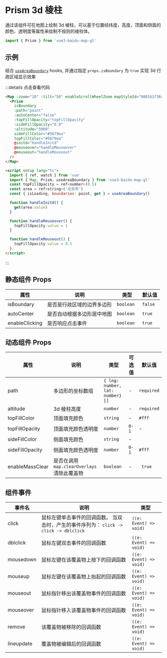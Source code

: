 # Prism 3d 棱柱

通过该组件可在地图上绘制 3d 棱柱，可以基于位置经纬度，高度，顶面和侧面的颜色、透明度等属性来绘制不规则的棱柱体。

```ts
import { Prism } from 'vue3-baidu-map-gl'
```

## 示例

结合 [`useAreaBoundary`](../hooks/useAreaBoundary) hooks, 并通过指定 `props.isBoundary` 为 `true` 实现 3d 行政区域显示效果

<div>
  <Map
    :zoom="10"
    :tilt='50'
    enableScrollWheelZoom
    mapStyleId='980161f3645989feac25a0da15da4178'
  >
    <Prism
      isBoundary
      :path="point"  
      :autoCenter='false'
      :topFillOpacity='topFillOpacity'
      :sideFillOpacity='0.9'
      :altitude='5000'
      sideFillColor='#5679ea'
      topFillColor='#5679ea'
      @initd="handleInitd"
      @mouseover="handleMouseover"
      @mouseout="handleMouseout"
    />
  </Map>
</div>

<script setup lang="ts">
  import { ref, watch } from 'vue'
  import { useAreaBoundary } from '../../../packages/index.ts'
  const topFillOpacity = ref<number>(0.5)
  const area = ref<string>('北京市')
  const { isLoading, boundaries: point, get } = useAreaBoundary()  

  function handleInitd(){
    get(area.value)
  }

  function handleMouseover(){
    topFillOpacity.value = 1
  }

  function handleMouseout(){
    topFillOpacity.value = 0.5
  }
</script>

:::details 点击查看代码

<!-- prettier-ignore -->
```html
<Map :zoom="10" :tilt="50" enableScrollWheelZoom mapStyleId="980161f3645989feac25a0da15da4178">
  <Prism
    isBoundary
    :path="point"
    :autoCenter="false"
    :topFillOpacity="topFillOpacity"
    :sideFillOpacity="0.9"
    :altitude="5000"
    sideFillColor="#5679ea"
    topFillColor="#5679ea"
    @initd="handleInitd"
    @mouseover="handleMouseover"
    @mouseout="handleMouseout"
  />
</Map>

<script setup lang="ts">
  import { ref, watch } from 'vue'
  import { Map, Prism, useAreaBoundary } from 'vue3-baidu-map-gl'
  const topFillOpacity = ref<number>(0.5)
  const area = ref<string>('北京市')
  const { isLoading, boundaries: point, get } = useAreaBoundary()

  function handleInitd() {
    get(area.value)
  }

  function handleMouseover() {
    topFillOpacity.value = 1
  }

  function handleMouseout() {
    topFillOpacity.value = 0.5
  }
</script>
```

:::

## 静态组件 Props

| 属性           | 说明                       | 类型       | 默认值   |
| -------------- | -------------------------- | ---------- | -------- |
| isBoundary     | 是否是行政区域的边界多边形 | `boolean ` | `false ` |
| autoCenter     | 是否自动根据多边形居中地图 | `boolean ` | `true`   |
| enableClicking | 是否响应点击事件           | `boolean ` | `true `  |

## 动态组件 Props

| 属性            | 说明                                        | 类型                            | 可选值 | 默认值     |
| --------------- | ------------------------------------------- | ------------------------------- | ------ | ---------- |
| path            | 多边形的坐标数组                            | `{ lng: number, lat: number}[]` | -      | `required` |
| altitude        | 3d 棱柱高度                                 | `number`                        | -      | `required` |
| topFillColor    | 顶面填充颜色                                | `string `                       | -      | `#fff`     |
| topFillOpacity  | 顶面填充颜色透明度                          | `number`                        | `0-1`  | -          |
| sideFillColor   | 侧面填充颜色                                | `string`                        | -      |            |
| sideFillOpacity | 侧面填充颜色透明度                          | `number`                        | `0-1`  | `#fff`     |
| enableMassClear | 是否在调用 `map.clearOverlays` 清除此覆盖物 | `boolean`                       | -      | ` true`    |

## 组件事件

| 事件名     | 说明                                                                                    | 类型                   |
| ---------- | --------------------------------------------------------------------------------------- | ---------------------- |
| click      | 鼠标左键单击事件的回调函数。 当双击时，产生的事件序列为： `click -> click -> dblclick ` | `((e: Event) => void)` |
| dblclick   | 鼠标左键双击事件的回调函数                                                              | `((e: Event) => void)` |
| mousedown  | 鼠标左键在该覆盖物上按下的回调函数                                                      | `((e: Event) => void)` |
| mouseup    | 鼠标左键在该覆盖物上抬起的回调函数                                                      | `((e: Event) => void)` |
| mouseout   | 鼠标指针移出该覆盖物事件的回调函数                                                      | `((e: Event) => void)` |
| mouseover  | 鼠标指针移入该覆盖物事件的回调函数                                                      | `((e: Event) => void)` |
| remove     | 该覆盖物被移除的回调函数                                                                | `((e: Event) => void)` |
| lineupdate | 覆盖物被编辑后的回调函数                                                                | `((e: Event) => void)` |
